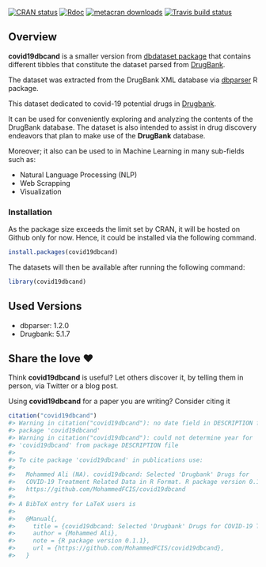 
<!-- README.md is generated from README.Rmd. Please edit that file -->

<!-- badges: start -->

[![CRAN
status](https://www.r-pkg.org/badges/version/covid19dbcand)](https://CRAN.R-project.org/package=covid19dbcand)
[![Rdoc](https://www.rdocumentation.org/badges/version/covid19dbcand)](https://www.rdocumentation.org/packages/covid19dbcand)
[![metacran
downloads](https://cranlogs.r-pkg.org/badges/grand-total/covid19dbcand)](https://cran.r-project.org/package=covid19dbcand)
[![Travis build
status](https://travis-ci.com/MohammedFCIS/covid19dbcand.svg?branch=master)](https://travis-ci.com/MohammedFCIS/covid19dbcand)
<!-- badges: end -->

## Overview

**covid19dbcand** is a smaller version from [dbdataset
package](https://github.com/Dainanahan/dbdataset) that contains
different tibbles that constitute the dataset parsed from
[DrugBank](https://www.drugbank.ca).

The dataset was extracted from the DrugBank XML database via
[dbparser](https://docs.ropensci.org/dbparser/) R package.

This dataset dedicated to covid-19 potential drugs in
[Drugbank](https://www.drugbank.ca/covid-19#drugs).

It can be used for conveniently exploring and analyzing the contents of
the DrugBank database. The dataset is also intended to assist in drug
discovery endeavors that plan to make use of the **DrugBank** database.

Moreover; it also can be used to in Machine Learning in many sub-fields
such as:

  - Natural Language Processing (NLP)
  - Web Scrapping
  - Visualization

### Installation

As the package size exceeds the limit set by CRAN, it will be hosted on
Github only for now. Hence, it could be installed via the following
command.

``` r
install.packages(covid19dbcand)
```

The datasets will then be available after running the following command:

``` r
library(covid19dbcand)
```

## Used Versions

  - dbparser: 1.2.0
  - Drugbank: 5.1.7

## Share the love ❤️

Think **covid19dbcand** is useful? Let others discover it, by telling
them in person, via Twitter or a blog post.

Using **covid19dbcand** for a paper you are writing? Consider citing it

``` r
citation("covid19dbcand")
#> Warning in citation("covid19dbcand"): no date field in DESCRIPTION file of
#> package 'covid19dbcand'
#> Warning in citation("covid19dbcand"): could not determine year for
#> 'covid19dbcand' from package DESCRIPTION file
#> 
#> To cite package 'covid19dbcand' in publications use:
#> 
#>   Mohammed Ali (NA). covid19dbcand: Selected 'Drugbank' Drugs for
#>   COVID-19 Treatment Related Data in R Format. R package version 0.1.1.
#>   https://github.com/MohammedFCIS/covid19dbcand
#> 
#> A BibTeX entry for LaTeX users is
#> 
#>   @Manual{,
#>     title = {covid19dbcand: Selected 'Drugbank' Drugs for COVID-19 Treatment Related Data in R Format},
#>     author = {Mohammed Ali},
#>     note = {R package version 0.1.1},
#>     url = {https://github.com/MohammedFCIS/covid19dbcand},
#>   }
```
